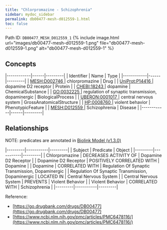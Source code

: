 ```yaml
---
title: "Chlorpromazine - Schizophrenia"
sidebar: mydoc_sidebar
permalink: db00477-mesh-d012559-1.html
toc: false 
---
```



Path ID: `DB00477_MESH_D012559_1`
{% include image.html url="images/db00477-mesh-d012559-1.png" file="db00477-mesh-d012559-1.png" alt="db00477-mesh-d012559-1" %}

## Concepts

|------------|------|---------|
| Identifier | Name | Type    |
|------------|------|---------|
| <a href="https://identifiers.org/MESH:D002746">MESH:D002746 </a> | chlorpromazine | Drug |
| <a href="https://identifiers.org/UniProt:P14416">UniProt:P14416 </a> | dopamine D2 receptor | Protein |
| <a href="https://identifiers.org/CHEBI:18243">CHEBI:18243 </a> | dopamine | ChemicalSubstance |
| <a href="https://identifiers.org/GO:0032225">GO:0032225 </a> | regulation of synaptic transmission, dopaminergic | BiologicalProcess |
| <a href="https://identifiers.org/UBERON:0001017">UBERON:0001017 </a> | central nervous system | GrossAnatomicalStructure |
| <a href="https://identifiers.org/HP:0008760">HP:0008760 </a> | violent behavior | PhenotypicFeature |
| <a href="https://identifiers.org/MESH:D012559">MESH:D012559 </a> | Schizophrenia | Disease |
|------------|------|---------|

## Relationships


NOTE: predicates are annotated in <a href="https://github.com/biolink/biolink-model/releases/tag/v1.3.0">Biolink Model (v1.3.0)</a>

|---------|-----------|---------|
| Subject | Predicate | Object  |
|---------|-----------|---------|
| Chlorpromazine | DECREASES ACTIVITY OF | Dopamine D2 Receptor |
| Dopamine D2 Receptor | POSITIVELY CORRELATED WITH | Dopamine |
| Dopamine | CORRELATED WITH | Regulation Of Synaptic Transmission, Dopaminergic |
| Regulation Of Synaptic Transmission, Dopaminergic | LOCATED IN | Central Nervous System |
| Central Nervous System | PREVENTS | Violent Behavior |
| Violent Behavior | CORRELATED WITH | Schizophrenia |
|---------|-----------|---------|

Reference: 
  - [https://go.drugbank.com/drugs/DB00477](https://go.drugbank.com/drugs/DB00477)
  - [https://www.ncbi.nlm.nih.gov/pmc/articles/PMC6478116/](https://www.ncbi.nlm.nih.gov/pmc/articles/PMC6478116/)
